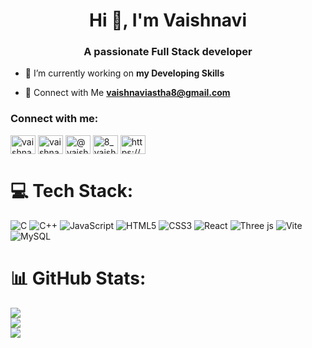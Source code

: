 <h1 align="center">Hi 👋, I'm Vaishnavi</h1>
<h3 align="center">A passionate Full Stack developer</h3>

- 🔭 I’m currently working on **my Developing Skills**

- 🤝 Connect with Me **vaishnaviastha8@gmail.com**

<h3 align="left">Connect with me:</h3>
<p align="left">
<a href="https://linkedin.com/in/vaishnavi-a-gupta-9b9631255" target="blank"><img align="center" src="https://raw.githubusercontent.com/rahuldkjain/github-profile-readme-generator/master/src/images/icons/Social/linked-in-alt.svg" alt="vaishnavi-a-gupta-9b9631255" height="30" width="40" /></a>
<a href="https://www.codechef.com/users/vaishnaviastha" target="blank"><img align="center" src="https://cdn.jsdelivr.net/npm/simple-icons@3.1.0/icons/codechef.svg" alt="vaishnaviastha" height="30" width="40" /></a>
<a href="https://www.hackerrank.com/@vaishnaviastha11" target="blank"><img align="center" src="https://raw.githubusercontent.com/rahuldkjain/github-profile-readme-generator/master/src/images/icons/Social/hackerrank.svg" alt="@vaishnaviastha11" height="30" width="40" /></a>
<a href="https://www.leetcode.com/8_vaishnavi" target="blank"><img align="center" src="https://raw.githubusercontent.com/rahuldkjain/github-profile-readme-generator/master/src/images/icons/Social/leet-code.svg" alt="8_vaishnavi" height="30" width="40" /></a>
<a href="https://auth.geeksforgeeks.org/user/https://www.geeksforgeeks.org/user/vaishnavianjcv/" target="blank"><img align="center" src="https://raw.githubusercontent.com/rahuldkjain/github-profile-readme-generator/master/src/images/icons/Social/geeks-for-geeks.svg" alt="https://www.geeksforgeeks.org/user/vaishnavianjcv/" height="30" width="40" /></a>
</p>

# 💻 Tech Stack:
![C](https://img.shields.io/badge/c-%2300599C.svg?style=for-the-badge&logo=c&logoColor=white) ![C++](https://img.shields.io/badge/c++-%2300599C.svg?style=for-the-badge&logo=c%2B%2B&logoColor=white) ![JavaScript](https://img.shields.io/badge/javascript-%23323330.svg?style=for-the-badge&logo=javascript&logoColor=%23F7DF1E) ![HTML5](https://img.shields.io/badge/html5-%23E34F26.svg?style=for-the-badge&logo=html5&logoColor=white) ![CSS3](https://img.shields.io/badge/css3-%231572B6.svg?style=for-the-badge&logo=css3&logoColor=white) ![React](https://img.shields.io/badge/react-%2320232a.svg?style=for-the-badge&logo=react&logoColor=%2361DAFB) ![Three js](https://img.shields.io/badge/threejs-black?style=for-the-badge&logo=three.js&logoColor=white) ![Vite](https://img.shields.io/badge/vite-%23646CFF.svg?style=for-the-badge&logo=vite&logoColor=white) ![MySQL](https://img.shields.io/badge/mysql-4479A1.svg?style=for-the-badge&logo=mysql&logoColor=white)
# 📊 GitHub Stats:
![](https://github-readme-stats.vercel.app/api?username=VaishnaviAsthaG&theme=dark&hide_border=false&include_all_commits=true&count_private=false)<br/>
![](https://nirzak-streak-stats.vercel.app/?user=VaishnaviAsthaG&theme=dark&hide_border=false)<br/>
![](https://github-readme-stats.vercel.app/api/top-langs/?username=VaishnaviAsthaG&theme=dark&hide_border=false&include_all_commits=true&count_private=false&layout=compact)

<!--## 🏆 GitHub Trophies.
![](https://github-profile-trophy.vercel.app/?username=VaishnaviAsthaG&theme=monokai&no-frame=false&no-bg=true&margin-w=4)

---
[![](https://visitcount.itsvg.in/api?id=VaishnaviAsthaG&icon=0&color=3)](https://visitcount.itsvg.in)

<!-- Proudly created with GPRM ( https://gprm.itsvg.in ) -->
